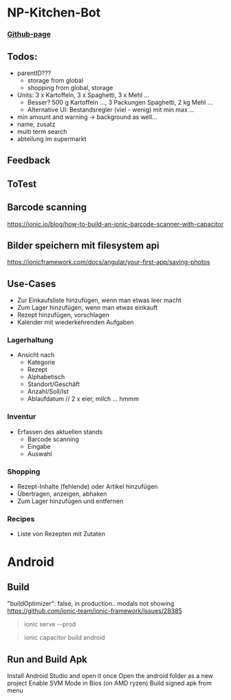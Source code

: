# NP-Kitchen-Bot

### [Github-page](https://johnsmithdoe.github.io/np-kitchen-bot/)

## Todos:
* parentID??? 
  * storage from global
  * shopping from global, storage
* Units: 3 x Kartoffeln, 3 x Spaghetti, 3 x Mehl ...
  * Besser? 500 g Kartoffeln ..., 3 Packungen Spaghetti, 2 kg Mehl ...
  * Alternative UI: Bestandsregler (viel - wenig) mit min max ...
* min amount and warning -> background as well...
* name, zusatz
* multi term search
* abteilung im supermarkt


## Feedback

## ToTest


## Barcode scanning
https://ionic.io/blog/how-to-build-an-ionic-barcode-scanner-with-capacitor

## Bilder speichern mit filesystem api
https://ionicframework.com/docs/angular/your-first-app/saving-photos

## Use-Cases

* Zur Einkaufsliste hinzufügen, wenn man etwas leer macht
* Zum Lager hinzufügen, wenn man etwas einkauft
* Rezept hinzufügen, vorschlagen
* Kalender mit wiederkehrenden Aufgaben

### Lagerhaltung
* Ansicht nach
  * Kategorie
  * Rezept
  * Alphabetisch
  * Standort/Geschäft
  * Anzahl/Soll/Ist
  * Ablaufdatum // 2 x eier, milch ... hmmm

### Inventur
* Erfassen des aktuellen stands
  * Barcode scanning
  * Eingabe
  * Auswahl

### Shopping
* Rezept-Inhalte (fehlende) oder Artikel hinzufügen
* Übertragen, anzeigen, abhaken
* Zum Lager hinzufügen und entfernen

### Recipes
* Liste von Rezepten mit Zutaten

Android
=======

Build
----

"buildOptimizer": false, in production.. modals not showing
https://github.com/ionic-team/ionic-framework/issues/28385
> ionic serve --prod

>ionic capacitor build android

Run and Build Apk
---
Install Android Studio and open it once
Open the android folder as a new project
Enable SVM Mode in Bios (on AMD ryzen)
Build signed apk from menu
